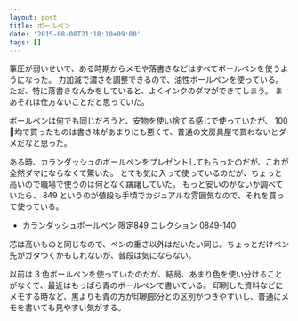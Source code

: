 ```yaml
---
layout: post
title: ボールペン
date: '2015-08-08T21:18:10+09:00'
tags: []
---
```


筆圧が弱いせいで、ある時期からメモや落書きなどはすべてボールペンを使うようになった。
力加減で濃さを調整できるので、油性ボールペンを使っている。
ただ、特に落書きなんかをしていると、よくインクのダマができてしまう。
まあそれは仕方ないことだと思っていた。

ボールペンは何でも同じだろうと、安物を使い捨てる感じで使っていたが、
100 均で買ったものは書き味があまりにも悪くて、普通の文房具屋で買わないとダメだなと思った。

ある時、カランダッシュのボールペンをプレゼントしてもらったのだが、これが全然ダマにならなくて驚いた。
とても気に入って使っているのだが、ちょっと高いので職場で使うのは何となく躊躇していた。
もっと安いのがないか調べていたら、 849 というのが値段も手頃でカジュアルな雰囲気なので、それを買って使っている。

- [カランダッシュボールペン 限定849 コレクション 0849-140](http://www.amazon.co.jp/dp/B004DW0OXO/)

芯は高いものと同じなので、ペンの重さ以外はだいたい同じ。ちょっとだけペン先がガタつくかもしれないが、普段は気にならない。

以前は 3 色ボールペンを使っていたのだが、結局、あまり色を使い分けることがなくて、最近はもっぱら青のボールペンで書いている。
印刷した資料などにメモする時など、黒よりも青の方が印刷部分との区別がつきやすいし、普通にメモを書いても見やすい気がする。